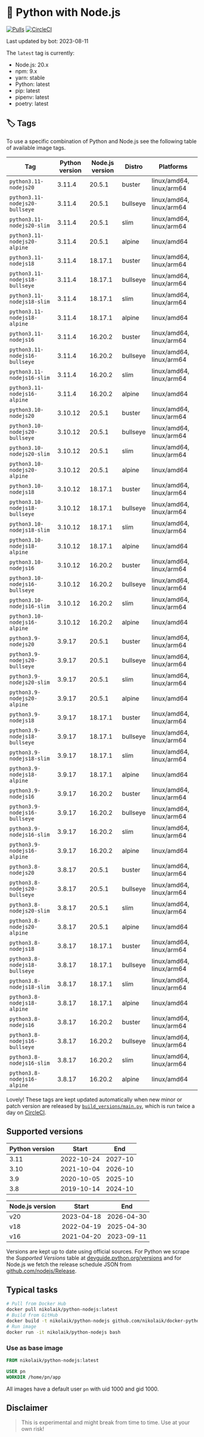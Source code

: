 # 🐳 Python with Node.js

[![Pulls](https://img.shields.io/docker/pulls/nikolaik/python-nodejs.svg?style=flat-square)](https://hub.docker.com/r/nikolaik/python-nodejs/)
[![CircleCI](https://img.shields.io/circleci/project/github/nikolaik/docker-python-nodejs.svg?style=flat-square)](https://circleci.com/gh/nikolaik/docker-python-nodejs)

Last updated by bot: 2023-08-11

The `latest` tag is currently:

- Node.js: 20.x
- npm: 9.x
- yarn: stable
- Python: latest
- pip: latest
- pipenv: latest
- poetry: latest

## 🏷 Tags

To use a specific combination of Python and Node.js see the following table of available image tags.

<!-- TAGS_START -->

Tag | Python version | Node.js version | Distro | Platforms
--- | --- | --- | --- | ---
`python3.11-nodejs20` | 3.11.4 | 20.5.1 | buster | linux/amd64, linux/arm64
`python3.11-nodejs20-bullseye` | 3.11.4 | 20.5.1 | bullseye | linux/amd64, linux/arm64
`python3.11-nodejs20-slim` | 3.11.4 | 20.5.1 | slim | linux/amd64, linux/arm64
`python3.11-nodejs20-alpine` | 3.11.4 | 20.5.1 | alpine | linux/amd64
`python3.11-nodejs18` | 3.11.4 | 18.17.1 | buster | linux/amd64, linux/arm64
`python3.11-nodejs18-bullseye` | 3.11.4 | 18.17.1 | bullseye | linux/amd64, linux/arm64
`python3.11-nodejs18-slim` | 3.11.4 | 18.17.1 | slim | linux/amd64, linux/arm64
`python3.11-nodejs18-alpine` | 3.11.4 | 18.17.1 | alpine | linux/amd64
`python3.11-nodejs16` | 3.11.4 | 16.20.2 | buster | linux/amd64, linux/arm64
`python3.11-nodejs16-bullseye` | 3.11.4 | 16.20.2 | bullseye | linux/amd64, linux/arm64
`python3.11-nodejs16-slim` | 3.11.4 | 16.20.2 | slim | linux/amd64, linux/arm64
`python3.11-nodejs16-alpine` | 3.11.4 | 16.20.2 | alpine | linux/amd64
`python3.10-nodejs20` | 3.10.12 | 20.5.1 | buster | linux/amd64, linux/arm64
`python3.10-nodejs20-bullseye` | 3.10.12 | 20.5.1 | bullseye | linux/amd64, linux/arm64
`python3.10-nodejs20-slim` | 3.10.12 | 20.5.1 | slim | linux/amd64, linux/arm64
`python3.10-nodejs20-alpine` | 3.10.12 | 20.5.1 | alpine | linux/amd64
`python3.10-nodejs18` | 3.10.12 | 18.17.1 | buster | linux/amd64, linux/arm64
`python3.10-nodejs18-bullseye` | 3.10.12 | 18.17.1 | bullseye | linux/amd64, linux/arm64
`python3.10-nodejs18-slim` | 3.10.12 | 18.17.1 | slim | linux/amd64, linux/arm64
`python3.10-nodejs18-alpine` | 3.10.12 | 18.17.1 | alpine | linux/amd64
`python3.10-nodejs16` | 3.10.12 | 16.20.2 | buster | linux/amd64, linux/arm64
`python3.10-nodejs16-bullseye` | 3.10.12 | 16.20.2 | bullseye | linux/amd64, linux/arm64
`python3.10-nodejs16-slim` | 3.10.12 | 16.20.2 | slim | linux/amd64, linux/arm64
`python3.10-nodejs16-alpine` | 3.10.12 | 16.20.2 | alpine | linux/amd64
`python3.9-nodejs20` | 3.9.17 | 20.5.1 | buster | linux/amd64, linux/arm64
`python3.9-nodejs20-bullseye` | 3.9.17 | 20.5.1 | bullseye | linux/amd64, linux/arm64
`python3.9-nodejs20-slim` | 3.9.17 | 20.5.1 | slim | linux/amd64, linux/arm64
`python3.9-nodejs20-alpine` | 3.9.17 | 20.5.1 | alpine | linux/amd64
`python3.9-nodejs18` | 3.9.17 | 18.17.1 | buster | linux/amd64, linux/arm64
`python3.9-nodejs18-bullseye` | 3.9.17 | 18.17.1 | bullseye | linux/amd64, linux/arm64
`python3.9-nodejs18-slim` | 3.9.17 | 18.17.1 | slim | linux/amd64, linux/arm64
`python3.9-nodejs18-alpine` | 3.9.17 | 18.17.1 | alpine | linux/amd64
`python3.9-nodejs16` | 3.9.17 | 16.20.2 | buster | linux/amd64, linux/arm64
`python3.9-nodejs16-bullseye` | 3.9.17 | 16.20.2 | bullseye | linux/amd64, linux/arm64
`python3.9-nodejs16-slim` | 3.9.17 | 16.20.2 | slim | linux/amd64, linux/arm64
`python3.9-nodejs16-alpine` | 3.9.17 | 16.20.2 | alpine | linux/amd64
`python3.8-nodejs20` | 3.8.17 | 20.5.1 | buster | linux/amd64, linux/arm64
`python3.8-nodejs20-bullseye` | 3.8.17 | 20.5.1 | bullseye | linux/amd64, linux/arm64
`python3.8-nodejs20-slim` | 3.8.17 | 20.5.1 | slim | linux/amd64, linux/arm64
`python3.8-nodejs20-alpine` | 3.8.17 | 20.5.1 | alpine | linux/amd64
`python3.8-nodejs18` | 3.8.17 | 18.17.1 | buster | linux/amd64, linux/arm64
`python3.8-nodejs18-bullseye` | 3.8.17 | 18.17.1 | bullseye | linux/amd64, linux/arm64
`python3.8-nodejs18-slim` | 3.8.17 | 18.17.1 | slim | linux/amd64, linux/arm64
`python3.8-nodejs18-alpine` | 3.8.17 | 18.17.1 | alpine | linux/amd64
`python3.8-nodejs16` | 3.8.17 | 16.20.2 | buster | linux/amd64, linux/arm64
`python3.8-nodejs16-bullseye` | 3.8.17 | 16.20.2 | bullseye | linux/amd64, linux/arm64
`python3.8-nodejs16-slim` | 3.8.17 | 16.20.2 | slim | linux/amd64, linux/arm64
`python3.8-nodejs16-alpine` | 3.8.17 | 16.20.2 | alpine | linux/amd64

<!-- TAGS_END -->

Lovely! These tags are kept updated automatically when new minor or patch version are released by [`build_versions/main.py`](./build_versions/main.py), which is run twice a day on [CircleCI](https://circleci.com/gh/nikolaik/docker-python-nodejs).

## Supported versions

<!-- SUPPORTED_VERSIONS_START -->

Python version | Start | End
--- | --- | ---
3.11 | 2022-10-24 | 2027-10
3.10 | 2021-10-04 | 2026-10
3.9 | 2020-10-05 | 2025-10
3.8 | 2019-10-14 | 2024-10

Node.js version | Start | End
--- | --- | ---
v20 | 2023-04-18 | 2026-04-30
v18 | 2022-04-19 | 2025-04-30
v16 | 2021-04-20 | 2023-09-11

<!-- SUPPORTED_VERSIONS_END -->

Versions are kept up to date using official sources. For Python we scrape the _Supported Versions_ table at [devguide.python.org/versions](https://devguide.python.org/versions/#supported-versions) and for Node.js we fetch the release schedule JSON from [github.com/nodejs/Release](https://github.com/nodejs/Release/blob/main/schedule.json).

## Typical tasks

```bash
# Pull from Docker Hub
docker pull nikolaik/python-nodejs:latest
# Build from GitHub
docker build -t nikolaik/python-nodejs github.com/nikolaik/docker-python-nodejs
# Run image
docker run -it nikolaik/python-nodejs bash
```

### Use as base image

```Dockerfile
FROM nikolaik/python-nodejs:latest

USER pn
WORKDIR /home/pn/app
```

All images have a default user `pn` with uid 1000 and gid 1000.

## Disclaimer

> This is experimental and might break from time to time. Use at your own risk!
